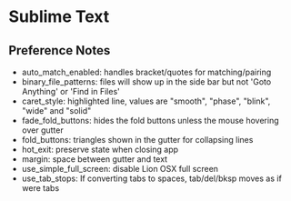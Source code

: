 Sublime Text
============

Preference Notes
----------------

-	auto_match_enabled: handles bracket/quotes for matching/pairing
-	binary_file_patterns: files will show up in the side bar but not 'Goto Anything' or 'Find in Files'
-	caret_style: highlighted line, values are "smooth", "phase", "blink", "wide" and "solid"
-	fade_fold_buttons: hides the fold buttons unless the mouse hovering over gutter
- 	fold_buttons: triangles shown in the gutter for collapsing lines
-	hot_exit: preserve state when closing app
-	margin: space between gutter and text
-	use_simple_full_screen: disable Lion OSX full screen
-	use_tab_stops: If converting tabs to spaces, tab/del/bksp moves as if were tabs
